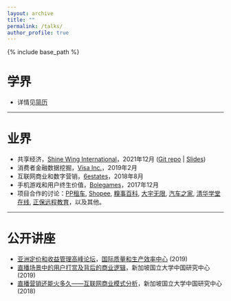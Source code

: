 ```yaml
---
layout: archive
title: ""
permalink: /talks/
author_profile: true
---
```


{% include base_path %}

学界
======
* 详情见<a href="{{ base_path }}/cv/" target="_blank">简历</a>

<hr style="height:1px;border:none;color:#333;background-color:#333;">

业界
======
* 共享经济，<a href="https://www.shinewing.hk/cn/" target="_blank">Shine Wing International</a>，2021年12月 (<a href="https://github.com/mounttai/SW-Sharing" target="_blank">Git repo</a> | <a href="https://github.com/mounttai/SW-Sharing/blob/main/SW-DaiYao-SE_20211202.pdf" target="_blank">Slides</a>)
* 消费者金融数据挖掘，<a href="https://www.visa.com.sg/" target="_blank">Visa Inc.</a>，2019年2月
* 互联网商业和数字营销，<a href="https://www.6estates.com/" target="_blank">6estates</a>，2018年8月
* 手机游戏和用户终生价值，<a href="http://www.bolegames.com/" target="_blank">Bolegames</a>，2017年12月
* 项目合作的讨论：<a href="https://www.crunchbase.com/organization/ppzuche-com" target="_blank">PP租车</a>, <a href="https://shopee.sg/" target="_blank">Shopee</a>, <a href="http://www.qiushibaike.com/" target="_blank">糗事百科</a>, <a href="https://www.mobiuspace.com/" target="_blank">大宇无限</a>, <a href="https://www.autohome.com.cn/" target="_blank">汽车之家</a>, <a href="http://www.xuetangx.com/" target="_blank">清华学堂在线</a>, <a href="http://ir.cdeledu.com/" target="_blank">正保远程教育</a>，以及其他。

<hr style="height:1px;border:none;color:#333;background-color:#333;">

公开讲座
======
* <a href="https://www.iqpc.com/events-asiapricing/speakers/prof-dai-yao" target="_blank">亚洲定价和收益管理高峰论坛</a>，<a href="https://www.iqpc.com/" target="_blank">国际质量和生产效率中心</a> (2019)
* <a href="https://mp.weixin.qq.com/s/CeVzqaE313HrE137n_xrMA" target="_blank">直播场景中的用户打赏及背后的商业逻辑</a>，新加坡国立大学中国研究中心 (2019)
* <a href="https://mp.weixin.qq.com/s/m7eWfp0U84S7CZg1QazknA" target="_blank">直播营销还能火多久——互联网商业模式分析</a>，新加坡国立大学中国研究中心 (2018)